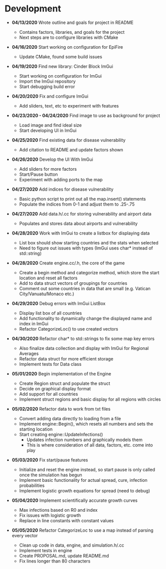# Development

- **04/13/2020** Wrote outline and goals for project in README
  - Contains factors, libraries, and goals for the project
  - Next steps are to configure libraries with CMake

- **04/16/2020** Start working on configuration for EpiFire
  - Update CMake, found some build issues
  
- **04/19/2020** Find new library: Cinder Block ImGui
  - Start working on configuration for ImGui
  - Import the ImGui repository
  - Start debugging build error
  
- **04/20/2020** Fix and configure ImGui
  - Add sliders, text, etc to experiment with features

- **04/23/2020 - 04/24/2020** Find image to use as background for project
  - Load image and find ideal size
  - Start developing UI in ImGui

- **04/25/2020** Find existing data for disease vulnerability
  - Add citation to README and update factors shown
  
- **04/26/2020** Develop the UI With ImGui
  - Add sliders for more factors
  - Start/Pause button
  - Experiment with adding ports to the map
  
- **04/27/2020** Add indices for disease vulnerability
  - Basic python script to print out all the map.insert() statements
  - Populate the indices from 0-1 and adjust them to .25-.75
  
- **04/27/2020** Add data.h/.cc for storing vulnerability and airport data
  - Populates and stores data about airports and vulnerability
  
- **04/28/2020** Work with ImGui to create a listbox for displaying data
  - List box should show starting countries and the stats when selected
  - Need to figure out issues with types (ImGui uses char* instead of
  std::string)
  
- **04/28/2020** Create engine.cc/.h, the core of the game
  - Create a begin method and categorize method, which store the
  start location and reset all factors
  - Add to data struct vectors of groupings for countries
  - Comment out some countries in data that are small (e.g.
  Vatican City/Vanuatu/Monaco etc.)
  
- **04/29/2020** Debug errors with ImGui ListBox
  - Display list box of all countries
  - Add functionality to dynamically change the displayed name and index in
  ImGui
  - Refactor CategorizeLoc() to use created vectors
  
- **04/30/2020** Refactor char* to std::strings to fix some map key errors
  - Also finalize data collection and display with ImGui for Regional Averages
  - Refactor data struct for more efficient storage
  - Implement tests for Data class
  
- **05/01/2020** Begin implementation of the Engine
  - Create Region struct and populate the struct
  - Decide on graphical display format
  - Add support for all countries
  - Implement struct regions and basic display for all regions with circles
  
- **05/02/2020** Refactor data to work from txt files
  - Convert adding data directly to loading from a file
  - Implement engine::Begin(), which resets all numbers and sets the
   starting location
  - Start creating engine::UpdateInfections()
    - Updates infection numbers and graphically models them
    - This is where consideration of all data, factors, etc. come into play
    
- **05/03/2020** Fix start/pause features
  - Initialize and reset the engine instead, so start pause is only called
  once the simulation has begun
  - Implement basic functionality for actual spread, cure, infection
  probabilities
  - Implement logistic growth equations for spread (need to debug)
  
- **05/04/2020** Implement scientifically accurate growth curves
  - Max infections based on R0 and index
  - Fix issues with logistic growth
  - Replace in line constants with constant values
  
- **05/05/2020** Refactor CategorizeLoc to use a map instead
of parsing every vector
  - Clean up code in data, engine, and simulation.h/.cc
  - Implement tests in engine
  - Create PROPOSAL.md, update README.md
  - Fix lines longer than 80 characters